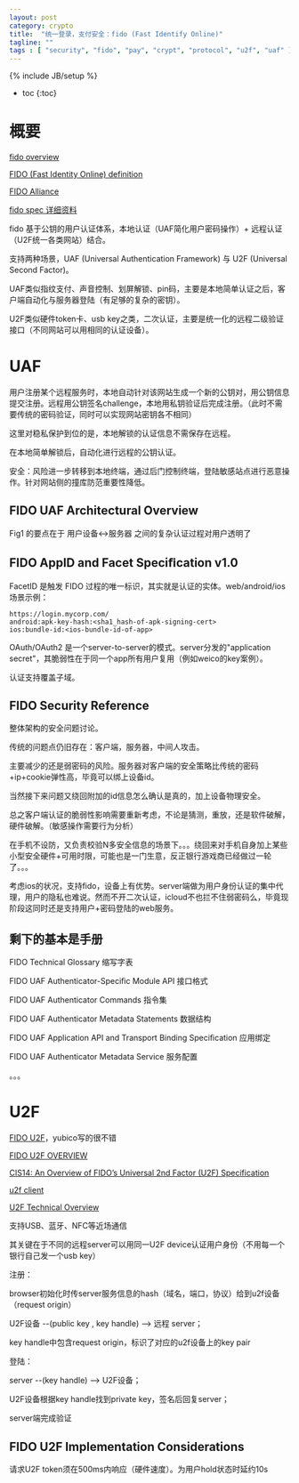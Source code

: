 ```yaml
---
layout: post
category: crypto
title:  "统一登录，支付安全：fido (Fast Identify Online)"
tagline: ""
tags : [ "security", "fido", "pay", "crypt", "protocol", "u2f", "uaf" ] 
---
```

{% include JB/setup %}

* toc
{:toc}

# 概要

[fido overview](https://fidoalliance.org/specifications/overview/)

[FIDO (Fast Identity Online) definition](http://searchsecurity.techtarget.com/definition/FIDO-Fast-Identity-Online)

[FIDO Alliance](https://en.wikipedia.org/wiki/FIDO_Alliance)

[fido spec 详细资料](https://fidoalliance.org/specifications/download/)

fido 基于公钥的用户认证体系，本地认证（UAF简化用户密码操作）+ 远程认证（U2F统一各类网站）结合。

支持两种场景，UAF (Universal Authentication Framework) 与 U2F (Universal Second Factor)。

UAF类似指纹支付、声音控制、划屏解锁、pin码，主要是本地简单认证之后，客户端自动化与服务器登陆（有足够的复杂的密钥）。

U2F类似硬件token卡、usb key之类，二次认证，主要是统一化的远程二级验证接口（不同网站可以用相同的认证设备）。

# UAF

用户注册某个远程服务时，本地自动针对该网站生成一个新的公钥对，用公钥信息提交注册。远程用公钥签名challenge，本地用私钥验证后完成注册。（此时不需要传统的密码验证，同时可以实现网站密钥各不相同）

这里对稳私保护到位的是，本地解锁的认证信息不需保存在远程。

在本地简单解锁后，自动化进行远程的公钥认证。

安全：风险进一步转移到本地终端，通过后门控制终端，登陆敏感站点进行恶意操作。针对网站侧的撞库防范重要性降低。

## FIDO UAF Architectural Overview

Fig1 的要点在于 用户设备<->服务器 之间的复杂认证过程对用户透明了

## FIDO AppID and Facet Speciﬁcation v1.0 

FacetID 是触发 FIDO 过程的唯一标识，其实就是认证的实体。web/android/ios场景示例：

    https://login.mycorp.com/
    android:apk-key-hash:<sha1_hash-of-apk-signing-cert>
    ios:bundle-id:<ios-bundle-id-of-app>

OAuth/OAuth2 是一个server-to-server的模式。server分发的"application secret"，其脆弱性在于同一个app所有用户复用（例如weico的key案例）。

认证支持覆盖子域。

## FIDO Security Reference 

整体架构的安全问题讨论。

传统的问题点仍旧存在：客户端，服务器，中间人攻击。

主要减少的还是弱密码的风险。服务器对客户端的安全策略比传统的密码+ip+cookie弹性高，毕竟可以绑上设备id。

当然接下来问题又绕回附加的id信息怎么确认是真的，加上设备物理安全。

总之客户端认证的脆弱性影响需要重新考虑，不论是猜测，重放，还是软件破解，硬件破解。（敏感操作需要行为分析）

在手机不设防，又负责校验N多安全信息的场景下。。。绕回来对手机自身加上某些小型安全硬件+可用时限，可能也是一门生意，反正银行游戏商已经做过一轮了。。。

考虑ios的状况，支持fido，设备上有优势。server端做为用户身份认证的集中代理，用户的隐私也难说。然而不开二次认证，icloud不也拦不住弱密码么，毕竟现阶段这同时还是支持用户+密码登陆的web服务。

## 剩下的基本是手册 

FIDO Technical Glossary 缩写字表

FIDO UAF Authenticator-Speciﬁc Module API 接口格式

FIDO UAF Authenticator Commands 指令集

FIDO UAF Authenticator Metadata Statements 数据结构

FIDO UAF Application API and Transport Binding Speciﬁcation 应用绑定

FIDO UAF Authenticator Metadata Service 服务配置

。。。

# U2F

[FIDO U2F](https://developers.yubico.com/U2F)，yubico写的很不错

[FIDO U2F OVERVIEW](https://developers.yubico.com/U2F/Protocol_details/Overview.html)

[CIS14: An Overview of FIDO’s Universal 2nd Factor (U2F) Specification](http://www.slideshare.net/CloudIDSummit/cis14-37721981)

[u2f client](https://github.com/ashtuchkin/u2f-client)

[U2F Technical Overview](https://developers.yubico.com/U2F/Protocol_details/Overview.html)

支持USB、蓝牙、NFC等近场通信

其关键在于不同的远程server可以用同一U2F device认证用户身份（不用每一个银行自己发一个usb key）

注册：

browser初始化时传server服务信息的hash（域名，端口，协议）给到u2f设备 （request origin）

U2F设备 --(public key , key handle) -->  远程 server；

key handle中包含request origin，标识了对应的u2f设备上的key pair

登陆：

server --(key handle) --> U2F设备；

U2F设备根据key handle找到private key，签名后回复server；

server端完成验证


## FIDO U2F Implementation Considerations

请求U2F token须在500ms内响应（硬件速度）。为用户hold状态时延约10s


